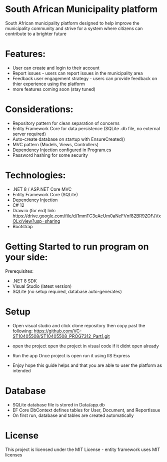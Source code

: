 # South African Municipality platform

South African municipality platform designed to help improve the municipality community and strive for a
system where citizens can contribute to a brighter future

# Features:

- User can create and login to their account
- Report issues - users can report issues in the municipality area
- Feedback user engagement strategy - users can provide feedback on thier experience using the platform
- more features coming soon (stay tuned)

# Considerations:

- Repository pattern for clean separation of concerns
- Entity Framework Core for data persistence (SQLite .db file, no external server required)
- Auto-create database on startup with EnsureCreated()
- MVC pattern (Models, Views, Controllers)
- Dependency Injection configured in Program.cs
- Password hashing for some security



# Technologies: 

- .NET 8 / ASP.NET Core MVC
- Entity Framework Core (SQLite)
- Dependency Injection
- C# 12
- Draw.io (for erd) link: https://drive.google.com/file/d/1mmTC3eAcUm0aNeFVnf82BR9ZOFJVxOLx/view?usp=sharing
- Bootstrap

# Getting Started to run program on your side: 
Prerequisites:

- .NET 8 SDK
- Visual Studio (latest version)
- SQLite (no setup required, database auto-generates)

# Setup
- Open visual studio and click clone repository then copy past the following:
https://github.com/VC-ST10405508/ST10405508_PROG7312_Part1.git 

- open the project
open the project in visual code if it didnt open already

- Run the app
Once project is open run it using IIS Express

- Enjoy
hope this guide helps and that you are able to user the platform as intended

# Database

- SQLite database file is stored in Data/app.db
- EF Core DbContext defines tables for User, Document, and ReportIssue
- On first run, database and tables are created automatically

# License

This project is licensed under the MIT License - entity framework uses MIT licenses

